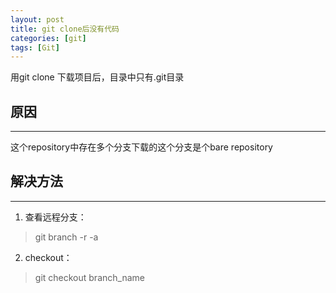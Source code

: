 ```yaml
---
layout: post
title: git clone后没有代码
categories: [git]
tags: [Git]
---
```


用git clone 下载项目后，目录中只有.git目录

## 原因
---------------
这个repository中存在多个分支下载的这个分支是个bare repository

## 解决方法
---------------
1. 查看远程分支：
> git branch -r -a  

2. checkout：
> git checkout branch_name
